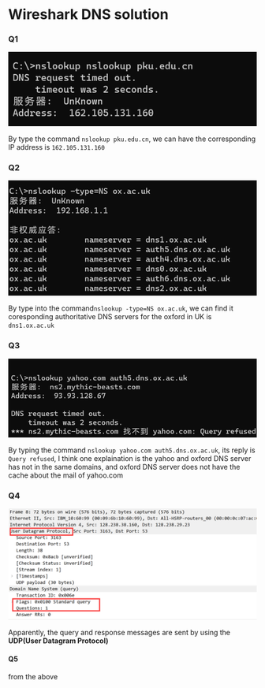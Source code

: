 # Wireshark DNS solution

### Q1

![](imgs/img1.png)

By type the command `nslookup pku.edu.cn`, we can have the corresponding IP address is `162.105.131.160`

### Q2

![](imgs/img2.png)

By type into the command`nslookup -type=NS ox.ac.uk`, we can find it coresponding authoritative DNS servers for the oxford in UK is `dns1.ox.ac.uk`

### Q3

![](imgs/img3.png)

By typing the command `nslookup yahoo.com auth5.dns.ox.ac.uk`, its reply is `Query refused`, I think one explaination is the yahoo and oxford DNS server has not in the same domains, and oxford DNS server does not have the cache about the mail of yahoo.com

### Q4

![](imgs/img4.png)

Apparently, the query and response messages are sent by using the **UDP(User Datagram Protocol)**

#### Q5

from the above 

